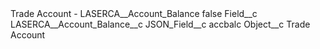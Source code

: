 <?xml version="1.0" encoding="UTF-8"?>
<CustomMetadata xmlns="http://soap.sforce.com/2006/04/metadata" xmlns:xsi="http://www.w3.org/2001/XMLSchema-instance" xmlns:xsd="http://www.w3.org/2001/XMLSchema">
    <label>Trade Account - LASERCA__Account_Balance</label>
    <protected>false</protected>
    <values>
        <field>Field__c</field>
        <value xsi:type="xsd:string">LASERCA__Account_Balance__c</value>
    </values>
    <values>
        <field>JSON_Field__c</field>
        <value xsi:type="xsd:string">accbalc</value>
    </values>
    <values>
        <field>Object__c</field>
        <value xsi:type="xsd:string">Trade Account</value>
    </values>
</CustomMetadata>
